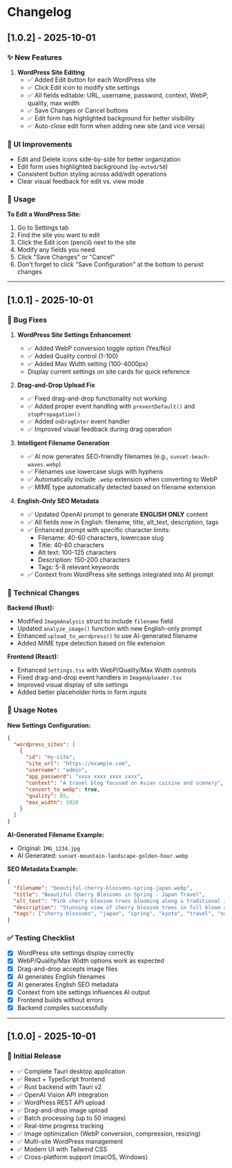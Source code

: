 # Changelog

## [1.0.2] - 2025-10-01

### ✨ New Features

1. **WordPress Site Editing**
   - ✅ Added Edit button for each WordPress site
   - ✅ Click Edit icon to modify site settings
   - ✅ All fields editable: URL, username, password, context, WebP, quality, max width
   - ✅ Save Changes or Cancel buttons
   - ✅ Edit form has highlighted background for better visibility
   - ✅ Auto-close edit form when adding new site (and vice versa)

### 🎨 UI Improvements

- Edit and Delete icons side-by-side for better organization
- Edit form uses highlighted background (`bg-muted/50`)
- Consistent button styling across add/edit operations
- Clear visual feedback for edit vs. view mode

### 📝 Usage

**To Edit a WordPress Site:**
1. Go to Settings tab
2. Find the site you want to edit
3. Click the Edit icon (pencil) next to the site
4. Modify any fields you need
5. Click "Save Changes" or "Cancel"
6. Don't forget to click "Save Configuration" at the bottom to persist changes

---

## [1.0.1] - 2025-10-01

### 🐛 Bug Fixes

1. **WordPress Site Settings Enhancement**
   - ✅ Added WebP conversion toggle option (Yes/No)
   - ✅ Added Quality control (1-100)
   - ✅ Added Max Width setting (100-4000px)
   - Display current settings on site cards for quick reference

2. **Drag-and-Drop Upload Fix**
   - ✅ Fixed drag-and-drop functionality not working
   - ✅ Added proper event handling with `preventDefault()` and `stopPropagation()`
   - ✅ Added `onDragEnter` event handler
   - ✅ Improved visual feedback during drag operation

3. **Intelligent Filename Generation**
   - ✅ AI now generates SEO-friendly filenames (e.g., `sunset-beach-waves.webp`)
   - ✅ Filenames use lowercase slugs with hyphens
   - ✅ Automatically include `.webp` extension when converting to WebP
   - ✅ MIME type automatically detected based on filename extension

4. **English-Only SEO Metadata**
   - ✅ Updated OpenAI prompt to generate **ENGLISH ONLY** content
   - ✅ All fields now in English: filename, title, alt_text, description, tags
   - ✅ Enhanced prompt with specific character limits:
     - Filename: 40-60 characters, lowercase slug
     - Title: 40-60 characters
     - Alt text: 100-125 characters
     - Description: 150-200 characters
     - Tags: 5-8 relevant keywords
   - ✅ Context from WordPress site settings integrated into AI prompt

### 📝 Technical Changes

**Backend (Rust):**
- Modified `ImageAnalysis` struct to include `filename` field
- Updated `analyze_image()` function with new English-only prompt
- Enhanced `upload_to_wordpress()` to use AI-generated filename
- Added MIME type detection based on file extension

**Frontend (React):**
- Enhanced `Settings.tsx` with WebP/Quality/Max Width controls
- Fixed drag-and-drop event handlers in `ImageUploader.tsx`
- Improved visual display of site settings
- Added better placeholder hints in form inputs

### 🎯 Usage Notes

**New Settings Configuration:**
```json
{
  "wordpress_sites": [
    {
      "id": "my-site",
      "site_url": "https://example.com",
      "username": "admin",
      "app_password": "xxxx xxxx xxxx xxxx",
      "context": "A travel blog focused on Asian cuisine and scenery",
      "convert_to_webp": true,
      "quality": 85,
      "max_width": 1920
    }
  ]
}
```

**AI-Generated Filename Example:**
- Original: `IMG_1234.jpg`
- AI Generated: `sunset-mountain-landscape-golden-hour.webp`

**SEO Metadata Example:**
```json
{
  "filename": "beautiful-cherry-blossoms-spring-japan.webp",
  "title": "Beautiful Cherry Blossoms in Spring - Japan Travel",
  "alt_text": "Pink cherry blossom trees blooming along a traditional Japanese street during spring season in Kyoto",
  "description": "Stunning view of cherry blossom trees in full bloom along a historic street in Kyoto, Japan. The delicate pink flowers create a magical canopy over the traditional architecture during peak spring season.",
  "tags": ["cherry blossoms", "japan", "spring", "kyoto", "travel", "nature", "sakura", "asia"]
}
```

### ✅ Testing Checklist

- [x] WordPress site settings display correctly
- [x] WebP/Quality/Max Width options work as expected
- [x] Drag-and-drop accepts image files
- [x] AI generates English filenames
- [x] AI generates English SEO metadata
- [x] Context from site settings influences AI output
- [x] Frontend builds without errors
- [x] Backend compiles successfully

---

## [1.0.0] - 2025-10-01

### 🎉 Initial Release

- ✅ Complete Tauri desktop application
- ✅ React + TypeScript frontend
- ✅ Rust backend with Tauri v2
- ✅ OpenAI Vision API integration
- ✅ WordPress REST API upload
- ✅ Drag-and-drop image upload
- ✅ Batch processing (up to 50 images)
- ✅ Real-time progress tracking
- ✅ Image optimization (WebP conversion, compression, resizing)
- ✅ Multi-site WordPress management
- ✅ Modern UI with Tailwind CSS
- ✅ Cross-platform support (macOS, Windows)
